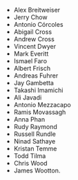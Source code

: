 - Alex Breitweiser
- Jerry Chow 
- Antonio Córcoles
- Abigail Cross
- Andrew Cross
- Vincent Dwyer
- Mark Everitt
- Ismael Faro
- Albert Frisch
- Andreas Fuhrer
- Jay Gambetta
- Takashi Imamichi
- Ali Javadi
- Antonio Mezzacapo
- Ramis Movassagh
- Anna Phan
- Rudy Raymond
- Russell Rundle
- Ninad Sathaye
- Kristan Temme
- Todd Tilma
- Chris Wood
- James Wootton.
